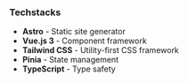 ### Techstacks
- **Astro** - Static site generator
- **Vue.js 3** - Component framework
- **Tailwind CSS** - Utility-first CSS framework
- **Pinia** - State management
- **TypeScript** - Type safety

